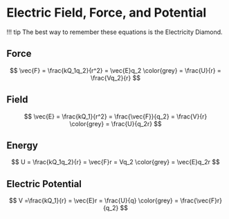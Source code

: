 # Electric Field, Force, and Potential


!!! tip
    The best way to remember these equations is the Electricity Diamond.

## Force

$$
    \vec{F} = \frac{kQ_1q_2}{r^2}
        = \vec{E}q_2
        \color{grey}
        = \frac{U}{r}
        = \frac{Vq_2}{r}
$$

## Field

$$
    \vec{E} = \frac{kQ_1}{r^2}
        = \frac{\vec{F}}{q_2}
        = \frac{V}{r}
        \color{grey}
        = \frac{U}{q_2r}
$$

## Energy

$$
    U = \frac{kQ_1q_2}{r}
        = \vec{F}r
        = Vq_2
        \color{grey}
        = \vec{E}q_2r
$$

## Electric Potential

$$
    V =\frac{kQ_1}{r}
        = \vec{E}r
        = \frac{U}{q}
        \color{grey}
        = \frac{\vec{F}r}{q_2}
$$
